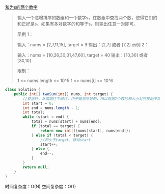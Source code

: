 [和为s的两个数字](https://leetcode-cn.com/problems/he-wei-sde-liang-ge-shu-zi-lcof/)

>输入一个递增排序的数组和一个数字s，在数组中查找两个数，使得它们的和正好是s。如果有多对数字的和等于s，则输出任意一对即可。
>
>示例 1：
>
>输入：nums = [2,7,11,15], target = 9
>输出：[2,7] 或者 [7,2]
>示例 2：
>
>输入：nums = [10,26,30,31,47,60], target = 40
>输出：[10,30] 或者 [30,10]
>
>
>限制：
>
>1 <= nums.length <= 10^5
>1 <= nums[i] <= 10^6



```java
class Solution {
    public int[] twoSum(int[] nums, int target) {
        //双指针，从两端往中间找，由于是排序好的，所以根据2个数的和大小对应移动不同的指针
        int start = 0;
        int end = nums.length - 1;
        int total;
        while (start < end) {
            total = nums[start] + nums[end];
            if (total == target) {
                return new int[]{nums[start], nums[end]};
            } else if (total < target) {
                //和小于target，移动start
                start++;
            } else {
                end--;
            }
        }
        return null;
    }
}
```

时间复杂度：O(N)
空间复杂度：O(1)
